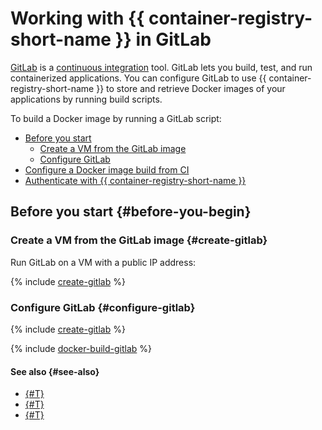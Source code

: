 # Working with {{ container-registry-short-name }} in GitLab

[GitLab](https://about.gitlab.com/) is a [continuous integration](https://en.wikipedia.org/wiki/Continuous_integration) tool. GitLab lets you build, test, and run containerized applications. You can configure GitLab to use {{ container-registry-short-name }} to store and retrieve Docker images of your applications by running build scripts.

To build a Docker image by running a GitLab script:

- [Before you start](#before-you-begin)
  - [Create a VM from the GitLab image](#create-gitlab)
  - [Configure GitLab](#configure-gitlab)
- [Configure a Docker image build from CI](#docker-build)
- [Authenticate with {{ container-registry-short-name }}](#auth)

## Before you start {#before-you-begin}

### Create a VM from the GitLab image {#create-gitlab}

Run GitLab on a VM with a public IP address:

{% include [create-gitlab](../../_includes/gitlab/create.md) %}

### Configure GitLab {#configure-gitlab}

{% include [create-gitlab](../../_includes/gitlab/initialize.md) %}

{% include [docker-build-gitlab](../../_includes/gitlab/docker-build.md) %}

#### See also {#see-also}

- [{#T}](../../managed-kubernetes/solutions/gitlab.md)
- [{#T}](../../solutions/testing/ci-for-snapshots.md)
- [{#T}](../../solutions/infrastructure-management/gitlab-containers.md)

